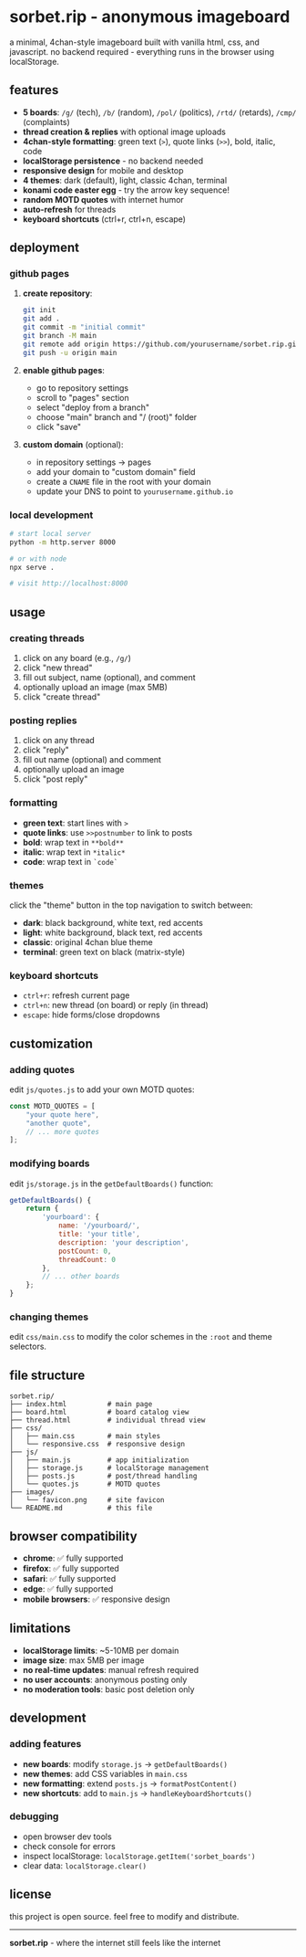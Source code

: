 # sorbet.rip - anonymous imageboard

a minimal, 4chan-style imageboard built with vanilla html, css, and javascript. no backend required - everything runs in the browser using localStorage.

## features

- **5 boards**: `/g/` (tech), `/b/` (random), `/pol/` (politics), `/rtd/` (retards), `/cmp/` (complaints)
- **thread creation & replies** with optional image uploads
- **4chan-style formatting**: green text (`>`), quote links (`>>`), bold, italic, code
- **localStorage persistence** - no backend needed
- **responsive design** for mobile and desktop
- **4 themes**: dark (default), light, classic 4chan, terminal
- **konami code easter egg** - try the arrow key sequence!
- **random MOTD quotes** with internet humor
- **auto-refresh** for threads
- **keyboard shortcuts** (ctrl+r, ctrl+n, escape)

## deployment

### github pages

1. **create repository**:
   ```bash
   git init
   git add .
   git commit -m "initial commit"
   git branch -M main
   git remote add origin https://github.com/yourusername/sorbet.rip.git
   git push -u origin main
   ```

2. **enable github pages**:
   - go to repository settings
   - scroll to "pages" section
   - select "deploy from a branch"
   - choose "main" branch and "/ (root)" folder
   - click "save"

3. **custom domain** (optional):
   - in repository settings → pages
   - add your domain to "custom domain" field
   - create a `CNAME` file in the root with your domain
   - update your DNS to point to `yourusername.github.io`

### local development

```bash
# start local server
python -m http.server 8000

# or with node
npx serve .

# visit http://localhost:8000
```

## usage

### creating threads
1. click on any board (e.g., `/g/`)
2. click "new thread"
3. fill out subject, name (optional), and comment
4. optionally upload an image (max 5MB)
5. click "create thread"

### posting replies
1. click on any thread
2. click "reply"
3. fill out name (optional) and comment
4. optionally upload an image
5. click "post reply"

### formatting
- **green text**: start lines with `>`
- **quote links**: use `>>postnumber` to link to posts
- **bold**: wrap text in `**bold**`
- **italic**: wrap text in `*italic*`
- **code**: wrap text in `` `code` ``

### themes
click the "theme" button in the top navigation to switch between:
- **dark**: black background, white text, red accents
- **light**: white background, black text, red accents
- **classic**: original 4chan blue theme
- **terminal**: green text on black (matrix-style)

### keyboard shortcuts
- `ctrl+r`: refresh current page
- `ctrl+n`: new thread (on board) or reply (in thread)
- `escape`: hide forms/close dropdowns

## customization

### adding quotes
edit `js/quotes.js` to add your own MOTD quotes:

```javascript
const MOTD_QUOTES = [
    "your quote here",
    "another quote",
    // ... more quotes
];
```

### modifying boards
edit `js/storage.js` in the `getDefaultBoards()` function:

```javascript
getDefaultBoards() {
    return {
        'yourboard': {
            name: '/yourboard/',
            title: 'your title',
            description: 'your description',
            postCount: 0,
            threadCount: 0
        },
        // ... other boards
    };
}
```

### changing themes
edit `css/main.css` to modify the color schemes in the `:root` and theme selectors.

## file structure

```
sorbet.rip/
├── index.html          # main page
├── board.html          # board catalog view
├── thread.html         # individual thread view
├── css/
│   ├── main.css        # main styles
│   └── responsive.css  # responsive design
├── js/
│   ├── main.js         # app initialization
│   ├── storage.js      # localStorage management
│   ├── posts.js        # post/thread handling
│   └── quotes.js       # MOTD quotes
├── images/
│   └── favicon.png     # site favicon
└── README.md           # this file
```

## browser compatibility

- **chrome**: ✅ fully supported
- **firefox**: ✅ fully supported
- **safari**: ✅ fully supported
- **edge**: ✅ fully supported
- **mobile browsers**: ✅ responsive design

## limitations

- **localStorage limits**: ~5-10MB per domain
- **image size**: max 5MB per image
- **no real-time updates**: manual refresh required
- **no user accounts**: anonymous posting only
- **no moderation tools**: basic post deletion only

## development

### adding features
- **new boards**: modify `storage.js` → `getDefaultBoards()`
- **new themes**: add CSS variables in `main.css`
- **new formatting**: extend `posts.js` → `formatPostContent()`
- **new shortcuts**: add to `main.js` → `handleKeyboardShortcuts()`

### debugging
- open browser dev tools
- check console for errors
- inspect localStorage: `localStorage.getItem('sorbet_boards')`
- clear data: `localStorage.clear()`

## license

this project is open source. feel free to modify and distribute.

---

**sorbet.rip** - where the internet still feels like the internet
